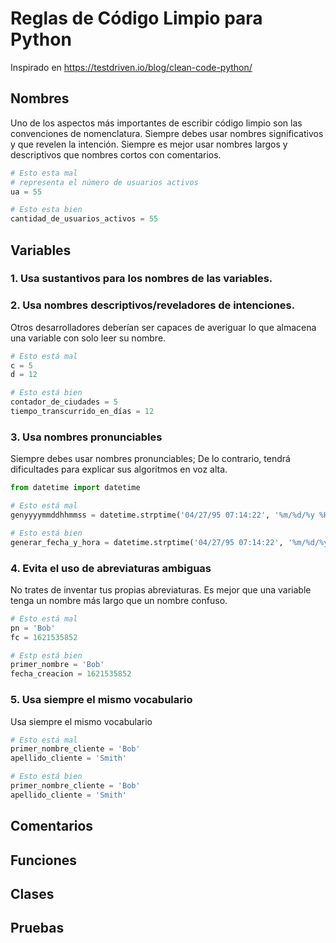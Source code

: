 # Reglas de Código Limpio para Python

Inspirado en https://testdriven.io/blog/clean-code-python/ 

## Nombres
Uno de los aspectos más importantes de escribir código limpio son las convenciones de nomenclatura. Siempre debes usar nombres significativos y que revelen la intención. Siempre es mejor usar nombres largos y descriptivos que nombres cortos con comentarios.

```python
# Esto esta mal
# representa el número de usuarios activos
ua = 55

# Esto esta bien
cantidad_de_usuarios_activos = 55
```
## Variables
### 1. Usa sustantivos para los nombres de las variables.
### 2. Usa nombres descriptivos/reveladores de intenciones.
Otros desarrolladores deberían ser capaces de averiguar lo que almacena una variable con solo leer su nombre.
```Python
# Esto está mal
c = 5
d = 12

# Esto está bien
contador_de_ciudades = 5
tiempo_transcurrido_en_días = 12
```
### 3. Usa nombres pronunciables
Siempre debes usar nombres pronunciables; De lo contrario, tendrá dificultades para explicar sus algoritmos en voz alta.
```python
from datetime import datetime

# Esto está mal
genyyyymmddhhmmss = datetime.strptime('04/27/95 07:14:22', '%m/%d/%y %H:%M:%S')

# Esto está bien
generar_fecha_y_hora = datetime.strptime('04/27/95 07:14:22', '%m/%d/%y %H:%M:%S')
```
### 4. Evita el uso de abreviaturas ambiguas
No trates de inventar tus propias abreviaturas. Es mejor que una variable tenga un nombre más largo que un nombre confuso.
```python
# Esto está mal
pn = 'Bob'
fc = 1621535852

# Estp está bien
primer_nombre = 'Bob'
fecha_creacion = 1621535852
```
### 5. Usa siempre el mismo vocabulario
Usa siempre el mismo vocabulario
```python
# Esto está mal
primer_nombre_cliente = 'Bob'
apellido_cliente = 'Smith'

# Esto está bien
primer_nombre_cliente = 'Bob'
apellido_cliente = 'Smith'
```
## Comentarios

## Funciones

## Clases

## Pruebas
